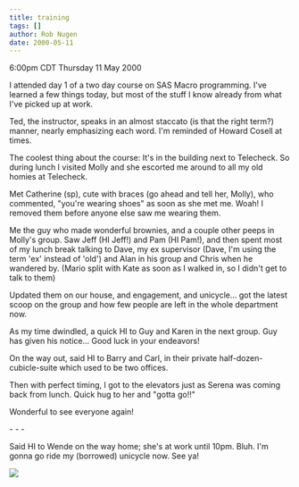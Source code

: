 ```yaml
---
title: training
tags: []
author: Rob Nugen
date: 2000-05-11
---
```


<title>SAS Training</title>
<p class=date>6:00pm CDT Thursday 11 May 2000</p>

<p>I attended day 1 of a two day course on SAS Macro programming.
I've learned a few things today, but most of the stuff I know already
from what I've picked up at work.

<p>Ted, the instructor, speaks in an almost staccato (is that the
right term?) manner, nearly emphasizing each word.  I'm reminded of
Howard Cosell at times.

<p>The coolest thing about the course: It's in the building next to
Telecheck.  So during lunch I visited Molly and she escorted me around
to all my old homies at Telecheck.

<p>Met Catherine (sp), cute with braces (go ahead and tell her,
Molly), who commented, "you're wearing shoes" as soon as she met me.
Woah!  I removed them before anyone else saw me wearing them.

Me the guy who made wonderful brownies, and a couple other peeps in
Molly's group.  Saw Jeff (HI Jeff!) and Pam (HI Pam!), and then spent
most of my lunch break talking to Dave, my ex supervisor (Dave, I'm
using the term 'ex' instead of 'old') and Alan in his group and Chris
when he wandered by. (Mario split with Kate as soon as I walked in, so
I didn't get to talk to them)

<p>Updated them on our house, and engagement, and unicycle...  got the
latest scoop on the group and how few people are left in the whole
department now.

<p>As my time dwindled, a quick HI to Guy and Karen in the next group.
Guy has given his notice... Good luck in your endeavors!

<p>On the way out, said HI to Barry and Carl, in their private
half-dozen-cubicle-suite which used to be two offices.

<p>Then with perfect timing, I got to the elevators just as Serena was
coming back from lunch.  Quick hug to her and "gotta go!!"

<p>Wonderful to see everyone again!  

<p>- - -

<p>Said HI to Wende on the way home; she's at work until 10pm.  Bluh.
I'm gonna go ride my (borrowed) unicycle now.  See ya!

<p><img src='/images/rob/wL-ROB.gif'>

